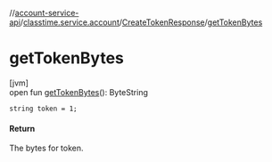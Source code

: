//[account-service-api](../../../index.md)/[classtime.service.account](../index.md)/[CreateTokenResponse](index.md)/[getTokenBytes](get-token-bytes.md)

# getTokenBytes

[jvm]\
open fun [getTokenBytes](get-token-bytes.md)(): ByteString

`string token = 1;`

#### Return

The bytes for token.
